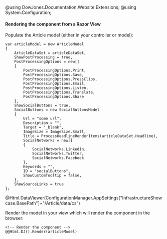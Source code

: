 ﻿@using DowJones.Documentation.Website.Extensions;
@using System.Configuration;

#### Rendering the component from a Razor View

Populate the Article model (either in your controller or model):

    var articleModel = new ArticleModel
    {
        ArticleDataSet = articleDataSet,
        ShowPostProcessing = true,
        PostProcessingOptions = new[]
    	{
    		PostProcessingOptions.Print,
    		PostProcessingOptions.Save,
    		PostProcessingOptions.PressClips,
    		PostProcessingOptions.Email, 
    		PostProcessingOptions.Listen,
    		PostProcessingOptions.Translate,
    		PostProcessingOptions.Share
    	},
        ShowSocialButtons = true,
        SocialButtons = new SocialButtonsModel
        {
            Url = "some url",
            Description = "",
            Target = "_blank",
            ImageSize = ImageSize.Small,
            Title = ProcessHeadlineRenderItems(articleDataSet.Headline),
            SocialNetworks = new[]
            {
                SocialNetworks.LinkedIn,
                SocialNetworks.Twitter,
                SocialNetworks.Facebook
            },
            Keywords = "",
            ID = "socialButtons",
            ShowCustomTooltip = false,
        },
        ShowSourceLinks = true
    };
	
@Html.DataViewer(ConfigurationManager.AppSettings["InfrastructureShowcase.BasePath"]+"/Article/data/cs")

Render the model in your view which will render the component in the browser:

	<!-- Render the component -->
	@@Html.DJ().Render(articleModel)
